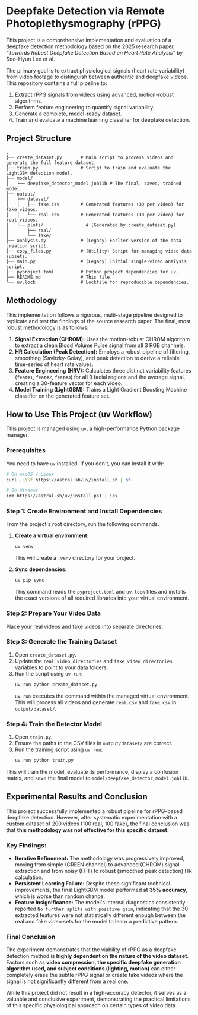# Deepfake Detection via Remote Photoplethysmography (rPPG)

This project is a comprehensive implementation and evaluation of a deepfake detection methodology based on the 2025 research paper, *"Towards Robust Deepfake Detection Based on Heart Rate Analysis"* by Soo-Hyun Lee et al.

The primary goal is to extract physiological signals (heart rate variability) from video footage to distinguish between authentic and deepfake videos. This repository contains a full pipeline to:
1.  Extract rPPG signals from videos using advanced, motion-robust algorithms.
2.  Perform feature engineering to quantify signal variability.
3.  Generate a complete, model-ready dataset.
4.  Train and evaluate a machine learning classifier for deepfake detection.

## Project Structure

```
.
├── create_dataset.py       # Main script to process videos and generate the full feature dataset.
├── train.py                # Script to train and evaluate the LightGBM detection model.
├── model/
│   └── deepfake_detector_model.joblib # The final, saved, trained model.
├── output/
│   ├── dataset/
│   │   ├── fake.csv        # Generated features (30 per video) for fake videos.
│   │   └── real.csv        # Generated features (30 per video) for real videos.
│   └── plots/                # (Generated by create_dataset.py)
│       ├── real/
│       └── fake/
├── analysis.py             # (Legacy) Earlier version of the data creation script.
├── copy_files.py           # (Utility) Script for managing video data subsets.
├── main.py                 # (Legacy) Initial single-video analysis script.
├── pyproject.toml          # Python project dependencies for uv.
├── README.md               # This file.
└── uv.lock                 # Lockfile for reproducible dependencies.
```

## Methodology

This implementation follows a rigorous, multi-stage pipeline designed to replicate and test the findings of the source research paper. The final, most robust methodology is as follows:

1.  **Signal Extraction (CHROM):** Uses the motion-robust CHROM algorithm to extract a clean Blood Volume Pulse signal from all 3 RGB channels.
2.  **HR Calculation (Peak Detection):** Employs a robust pipeline of filtering, smoothing (Savitzky-Golay), and peak detection to derive a reliable time-series of heart rate values.
3.  **Feature Engineering (HRV):** Calculates three distinct variability features (`feat#1`, `feat#2`, `feat#3`) for all 9 facial regions and the average signal, creating a 30-feature vector for each video.
4.  **Model Training (LightGBM):** Trains a Light Gradient Boosting Machine classifier on the generated feature set.

## How to Use This Project (uv Workflow)

This project is managed using `uv`, a high-performance Python package manager.

### Prerequisites

You need to have `uv` installed. If you don't, you can install it with:
```bash
# On macOS / Linux
curl -LsSf https://astral.sh/uv/install.sh | sh

# On Windows
irm https://astral.sh/uv/install.ps1 | iex
```

### Step 1: Create Environment and Install Dependencies

From the project's root directory, run the following commands.

1.  **Create a virtual environment:**
    ```bash
    uv venv
    ```
    This will create a `.venv` directory for your project.

2.  **Sync dependencies:**
    ```bash
    uv pip sync
    ```
    This command reads the `pyproject.toml` and `uv.lock` files and installs the exact versions of all required libraries into your virtual environment.

### Step 2: Prepare Your Video Data

Place your real videos and fake videos into separate directories.

### Step 3: Generate the Training Dataset

1.  Open `create_dataset.py`.
2.  Update the `real_video_directories` and `fake_video_directories` variables to point to your data folders.
3.  Run the script using `uv run`:
    ```bash
    uv run python create_dataset.py
    ```
    `uv run` executes the command within the managed virtual environment. This will process all videos and generate `real.csv` and `fake.csv` in `output/dataset/`.

### Step 4: Train the Detector Model

1.  Open `train.py`.
2.  Ensure the paths to the CSV files in `output/dataset/` are correct.
3.  Run the training script using `uv run`:
    ```bash
    uv run python train.py
    ```
This will train the model, evaluate its performance, display a confusion matrix, and save the final model to `model/deepfake_detector_model.joblib`.

## Experimental Results and Conclusion

This project successfully implemented a robust pipeline for rPPG-based deepfake detection. However, after systematic experimentation with a custom dataset of 200 videos (100 real, 100 fake), the final conclusion was that **this methodology was not effective for this specific dataset.**

### Key Findings:

*   **Iterative Refinement:** The methodology was progressively improved, moving from simple (GREEN channel) to advanced (CHROM) signal extraction and from noisy (FFT) to robust (smoothed peak detection) HR calculation.
*   **Persistent Learning Failure:** Despite these significant technical improvements, the final LightGBM model performed at **35% accuracy**, which is worse than random chance.
*   **Feature Insignificance:** The model's internal diagnostics consistently reported `No further splits with positive gain`, indicating that the 30 extracted features were not statistically different enough between the real and fake video sets for the model to learn a predictive pattern.

### Final Conclusion

The experiment demonstrates that the viability of rPPG as a deepfake detection method is **highly dependent on the nature of the video dataset**. Factors such as **video compression, the specific deepfake generation algorithm used, and subject conditions (lighting, motion)** can either completely erase the subtle rPPG signal or create fake videos where the signal is not significantly different from a real one.

While this project did not result in a high-accuracy detector, it serves as a valuable and conclusive experiment, demonstrating the practical limitations of this specific physiological approach on certain types of video data.
